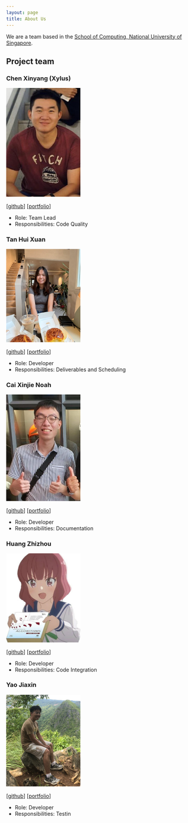 ```yaml
---
layout: page
title: About Us
---
```


We are a team based in the [School of Computing, National University of Singapore](http://www.comp.nus.edu.sg).

## Project team

### Chen Xinyang (Xylus)

<img src="images/xyluschen.png" width="200px">

[[github](https://github.com/xyluschen)]
[[portfolio](team/xyluschen.md)]

* Role: Team Lead
* Responsibilities: Code Quality

### Tan Hui Xuan

<img src="images/huixuant.png" width="200px">

[[github](http://github.com/huixuant)]
[[portfolio](team/huixuant.md)]

* Role: Developer
* Responsibilities: Deliverables and Scheduling

### Cai Xinjie Noah

<img src="images/noahxinjie.png" width="200px">

[[github](http://github.com/noahxinjie)]
[[portfolio](team/noahxinjie.md)]

* Role: Developer
* Responsibilities: Documentation

### Huang Zhizhou

<img src="images/huangzz125.png" width="200px">

[[github](http://github.com/huangzz125)]
[[portfolio](team/huangzz125.md)]

* Role: Developer
* Responsibilities: Code Integration

### Yao Jiaxin

<img src="images/yaojiax.png" width="200px">

[[github](http://github.com/yaojiax)]
[[portfolio](team/yaojiaxin.md)]

* Role: Developer
* Responsibilities: Testin
